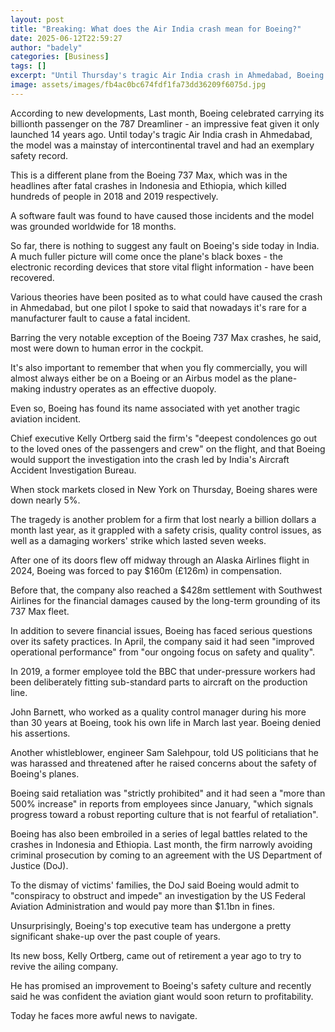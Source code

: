 ```yaml
---
layout: post
title: "Breaking: What does the Air India crash mean for Boeing?"
date: 2025-06-12T22:59:27
author: "badely"
categories: [Business]
tags: []
excerpt: "Until Thursday's tragic Air India crash in Ahmedabad, Boeing's 787 Dreamliner had an exemplary safety record."
image: assets/images/fb4ac0bc674fdf1fa73dd36209f6075d.jpg
---
```


According to new developments, Last month, Boeing celebrated carrying its billionth passenger on the 787 Dreamliner - an impressive feat given it only launched 14 years ago. Until today's tragic Air India crash in Ahmedabad, the model was a mainstay of intercontinental travel and had an exemplary safety record.

This is a different plane from the Boeing 737 Max, which was in the headlines after fatal crashes in Indonesia and Ethiopia, which killed hundreds of people in 2018 and 2019 respectively. 

A software fault was found to have caused those incidents and the model was grounded worldwide for 18 months.

So far, there is nothing to suggest any fault on Boeing's side today in India. A much fuller picture will come once the plane's black boxes - the electronic recording devices that store vital flight information - have been recovered.

Various theories have been posited as to what could have caused the crash in Ahmedabad, but one pilot I spoke to said that nowadays it's rare for a manufacturer fault to cause a fatal incident. 

Barring the very notable exception of the Boeing 737 Max crashes, he said, most were down to human error in the cockpit.

It's also important to remember that when you fly commercially, you will almost always either be on a Boeing or an Airbus model as the plane-making industry operates as an effective duopoly.

Even so, Boeing has found its name associated with yet another tragic aviation incident.

Chief executive Kelly Ortberg said the firm's "deepest condolences go out to the loved ones of the passengers and crew" on the flight, and that Boeing would support the investigation into the crash led by India's Aircraft Accident Investigation Bureau.

When stock markets closed in New York on Thursday, Boeing shares were down nearly 5%.

The tragedy is another problem for a firm that lost nearly a billion dollars a month last year, as it grappled with a safety crisis, quality control issues, as well as a damaging workers' strike which lasted seven weeks. 

After one of its doors flew off midway through an Alaska Airlines flight in 2024, Boeing was forced to pay $160m (£126m) in compensation. 

Before that, the company also reached a $428m settlement with Southwest Airlines for the financial damages caused by the long-term grounding of its 737 Max fleet.

In addition to severe financial issues, Boeing has faced serious questions over its safety practices. In April, the company said it had seen "improved operational performance" from "our ongoing focus on safety and quality".

In 2019, a former employee told the BBC that under-pressure workers had been deliberately fitting sub-standard parts to aircraft on the production line. 

John Barnett, who worked as a quality control manager during his more than 30 years at Boeing, took his own life in March last year. Boeing denied his assertions.

Another whistleblower, engineer Sam Salehpour, told US politicians that he was harassed and threatened after he raised concerns about the safety of Boeing's planes. 

Boeing said retaliation was "strictly prohibited" and it had seen a "more than 500% increase" in reports from employees since January, "which signals progress toward a robust reporting culture that is not fearful of retaliation".

Boeing has also been embroiled in a series of legal battles related to the crashes in Indonesia and Ethiopia. Last month, the firm narrowly avoiding criminal prosecution by coming to an agreement with the US Department of Justice (DoJ).

To the dismay of victims' families, the DoJ said Boeing would admit to "conspiracy to obstruct and impede" an investigation by the US Federal Aviation Administration and would pay more than $1.1bn in fines.

Unsurprisingly, Boeing's top executive team has undergone a pretty significant shake-up over the past couple of years. 

Its new boss, Kelly Ortberg, came out of retirement a year ago to try to revive the ailing company. 

He has promised an improvement to Boeing's safety culture and recently said he was confident the aviation giant would soon return to profitability.

Today he faces more awful news to navigate.


